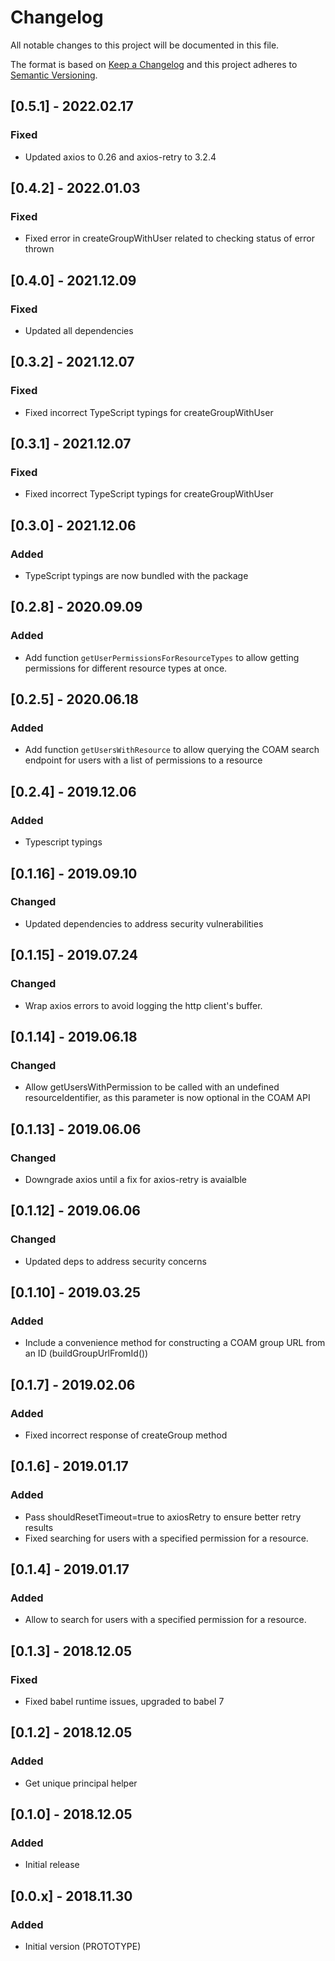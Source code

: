 # Changelog
All notable changes to this project will be documented in this file.

The format is based on [Keep a Changelog](http://keepachangelog.com/en/1.0.0/)
and this project adheres to [Semantic Versioning](http://semver.org/spec/v2.0.0.html).

## [0.5.1] - 2022.02.17
### Fixed
- Updated axios to 0.26 and axios-retry to 3.2.4

## [0.4.2] - 2022.01.03
### Fixed
- Fixed error in createGroupWithUser related to checking status of error thrown

## [0.4.0] - 2021.12.09
### Fixed
- Updated all dependencies

## [0.3.2] - 2021.12.07
### Fixed
- Fixed incorrect TypeScript typings for createGroupWithUser

## [0.3.1] - 2021.12.07
### Fixed
- Fixed incorrect TypeScript typings for createGroupWithUser

## [0.3.0] - 2021.12.06
### Added
- TypeScript typings are now bundled with the package

## [0.2.8] - 2020.09.09
### Added
- Add function `getUserPermissionsForResourceTypes` to allow getting permissions for different resource types at once.

## [0.2.5] - 2020.06.18
### Added
- Add function `getUsersWithResource` to allow querying the COAM search endpoint for users with a list of permissions to a resource

## [0.2.4] - 2019.12.06
### Added
- Typescript typings

## [0.1.16] - 2019.09.10
### Changed
- Updated dependencies to address security vulnerabilities

## [0.1.15] - 2019.07.24
### Changed
- Wrap axios errors to avoid logging the http client's buffer.

## [0.1.14] - 2019.06.18
### Changed
- Allow getUsersWithPermission to be called with an undefined resourceIdentifier, as this parameter is now optional in the COAM API

## [0.1.13] - 2019.06.06
### Changed
- Downgrade axios until a fix for axios-retry is avaialble

## [0.1.12] - 2019.06.06
### Changed
- Updated deps to address security concerns

## [0.1.10] - 2019.03.25
### Added
- Include a convenience method for constructing a COAM group URL from an ID (buildGroupUrlFromId())

## [0.1.7] - 2019.02.06
### Added
- Fixed incorrect response of createGroup method

## [0.1.6] - 2019.01.17
### Added
- Pass shouldResetTimeout=true to axiosRetry to ensure better retry results
- Fixed searching for users with a specified permission for a resource.

## [0.1.4] - 2019.01.17
### Added
- Allow to search for users with a specified permission for a resource.

## [0.1.3] - 2018.12.05
### Fixed
- Fixed babel runtime issues, upgraded to babel 7

## [0.1.2] - 2018.12.05
### Added
- Get unique principal helper

## [0.1.0] - 2018.12.05
### Added
- Initial release

## [0.0.x] - 2018.11.30
### Added
- Initial version (PROTOTYPE)
